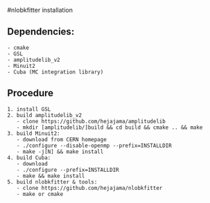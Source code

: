 #nlobkfitter installation

## Dependencies:
    - cmake
    - GSL
    - amplitudelib_v2
    - Minuit2
    - Cuba (MC integration library)

## Procedure

    1. install GSL
    2. build amplitudelib_v2 
       - clone https://github.com/hejajama/amplitudelib
       - mkdir [amplitudelib/]build && cd build && cmake .. && make
    3. build Minuit2:
       - download from CERN homepage
       - ./configure --disable-openmp --prefix=INSTALLDIR
       - make -j[N] && make install
    4. build Cuba:
       - download
       - ./configure --prefix=INSTALLDIR
       - make && make install
    5. build nlobkfitter & tools:
       - clone https://github.com/hejajama/nlobkfitter
       - make or cmake
